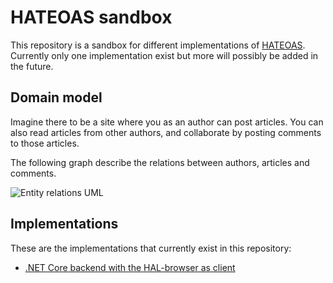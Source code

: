 # HATEOAS sandbox

This repository is a sandbox for different implementations of [HATEOAS](https://en.wikipedia.org/wiki/HATEOAS). Currently only one implementation exist but more will possibly be added in the future.

## Domain model

Imagine there to be a site where you as an author can post articles. You can also read articles from other authors, and collaborate by posting comments to those articles.

The following graph describe the relations between authors, articles and comments.

![Entity relations UML](https://g.gravizo.com/source/custom_relations_uml?https%3A%2F%2Fraw.githubusercontent.com%2FFantasticFiasco%2Fsandbox-hateoas%2Fdocs%2Freadme%2Fdoc%2Fresources%2FUML.md)

## Implementations

These are the implementations that currently exist in this repository:

- [.NET Core backend with the HAL-browser as client](./src/hal/dotnet-and-hal-browser)